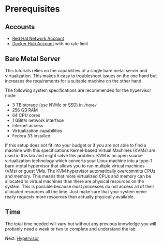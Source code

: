 # Prerequisites

## Accounts

* [Red Hat Network Account](https://www.redhat.com/wapps/ugc/register.html)
* [Docker Hub Account](https://hub.docker.com/signup) with no rate limit

## Bare Metal Server

This tutorials relies on the capabilities of a single bare metal server and
virtualization. This makes it easy to troubleshoot issues on the one hand but
increases the requirements for a suitable machine on the other hand.

The following system specifications are recommended for the hypervisor node:

* 3 TB storage (use NVMe or SSD) in `/home/`
* 256 GB RAM
* 64 CPU cores
* 1 GBit/s network interface
* Internet access
* Virtualization capabilities
* Fedora 33 installed

If this setup does not fit into your budget or if you are not able to find a
machine with this specifications Kernel-based Virtual Machines (KVMs) are used
in this lab and might solve this problem. KVM is an open source virtualization
technology which converts your Linux machine into a type-1 bare-metal hypervisor
that allows you to run multiple virtual machines (VMs) or guest VMs. The KVM
hypervisor automatically overcommits CPUs and memory. This means that more
virtualized CPUs and memory can be allocated to virtual machines than there are
physical resources on the system. This is possible because most processes do not
access all of their allocated resources all the time. Just make sure that your
system never really requests more resources than actually physically available.

## Time

The total time needed will vary but without any previous knowledge you will
probably need a week or two to complete and understand the lab.

Next: [Hypervisor](01-hypervisor.md)
